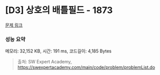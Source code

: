 # [D3] 상호의 배틀필드 - 1873 

[문제 링크](https://swexpertacademy.com/main/code/problem/problemDetail.do?contestProbId=AV5LyE7KD2ADFAXc) 

### 성능 요약

메모리: 32,152 KB, 시간: 191 ms, 코드길이: 4,185 Bytes



> 출처: SW Expert Academy, https://swexpertacademy.com/main/code/problem/problemList.do